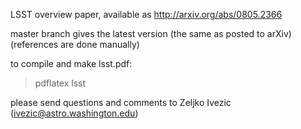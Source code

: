 LSST overview paper, available as
http://arxiv.org/abs/0805.2366

master branch gives the latest version (the same as posted to arXiv)
(references are done manually)

to compile and make lsst.pdf:
> pdflatex lsst

please send questions and comments to Zeljko Ivezic (ivezic@astro.washington.edu)
